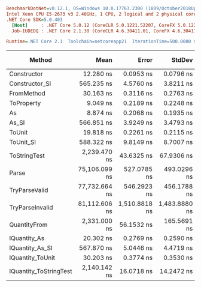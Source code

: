 ``` ini

BenchmarkDotNet=v0.12.1, OS=Windows 10.0.17763.2300 (1809/October2018Update/Redstone5)
Intel Xeon CPU E5-2673 v3 2.40GHz, 1 CPU, 2 logical and 2 physical cores
.NET Core SDK=5.0.403
  [Host]     : .NET Core 5.0.12 (CoreCLR 5.0.1221.52207, CoreFX 5.0.1221.52207), X64 RyuJIT
  Job-IUDEDQ : .NET Core 2.1.30 (CoreCLR 4.6.30411.01, CoreFX 4.6.30411.02), X64 RyuJIT

Runtime=.NET Core 2.1  Toolchain=netcoreapp21  IterationTime=500.0000 ms  

```
|                 Method |          Mean |         Error |        StdDev |  Gen 0 |  Gen 1 | Gen 2 | Allocated |
|----------------------- |--------------:|--------------:|--------------:|-------:|-------:|------:|----------:|
|            Constructor |     12.280 ns |     0.0953 ns |     0.0796 ns |      - |      - |     - |         - |
|         Constructor_SI |    565.235 ns |     4.5760 ns |     3.8211 ns | 0.0286 |      - |     - |     192 B |
|             FromMethod |     30.163 ns |     0.3116 ns |     0.2763 ns |      - |      - |     - |         - |
|             ToProperty |      9.049 ns |     0.2189 ns |     0.2248 ns |      - |      - |     - |         - |
|                     As |      8.874 ns |     0.2068 ns |     0.1935 ns |      - |      - |     - |         - |
|                  As_SI |    566.851 ns |     3.9249 ns |     3.4793 ns | 0.0281 |      - |     - |     192 B |
|                 ToUnit |     19.818 ns |     0.2261 ns |     0.2115 ns |      - |      - |     - |         - |
|              ToUnit_SI |    588.322 ns |     9.8149 ns |     8.7007 ns | 0.0279 |      - |     - |     192 B |
|           ToStringTest |  2,239.470 ns |    43.6325 ns |    67.9306 ns | 0.1421 |      - |     - |     952 B |
|                  Parse | 75,106.099 ns |   527.0785 ns |   493.0296 ns | 6.7639 | 0.1503 |     - |   44816 B |
|          TryParseValid | 77,732.664 ns |   546.2923 ns |   456.1788 ns | 6.8310 | 0.1485 |     - |   44792 B |
|        TryParseInvalid | 81,112.606 ns | 1,510.8818 ns | 1,483.8880 ns | 6.7476 | 0.1687 |     - |   44392 B |
|           QuantityFrom |  2,331.000 ns |    56.1532 ns |   165.5691 ns |      - |      - |     - |      56 B |
|           IQuantity_As |     20.302 ns |     0.2769 ns |     0.2590 ns | 0.0037 |      - |     - |      24 B |
|        IQuantity_As_SI |    567.870 ns |     5.0446 ns |     4.4719 ns | 0.0283 |      - |     - |     192 B |
|       IQuantity_ToUnit |     30.203 ns |     0.3774 ns |     0.3530 ns | 0.0088 |      - |     - |      56 B |
| IQuantity_ToStringTest |  2,140.142 ns |    16.0718 ns |    14.2472 ns | 0.1415 |      - |     - |     952 B |

